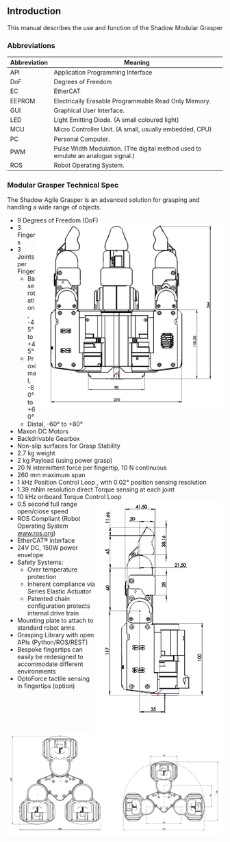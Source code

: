 ## Introduction

This manual describes the use and function of the Shadow Modular Grasper

### Abbreviations

Abbreviation | Meaning
--- | ---
API | Application Programming Interface
DoF | Degrees of Freedom
EC | EtherCAT
EEPROM | Electrically Erasable Programmable Read Only Memory. 
GUI | Graphical User Interface.
LED | Light Emitting Diode. (A small coloured light)
MCU | Micro Controller Unit. (A small, usually embedded, CPU)
PC | Personal Computer.
PWM | Pulse Width Modulation. (The digital method used to emulate an analogue signal.)
ROS | Robot Operating System.

### Modular Grasper Technical Spec

The Shadow Agile Grasper is an advanced solution for grasping and handling a wide range of objects.

* 9 Degrees of Freedom (DoF) <img align="right" src="../img/tech_spec_1.png" alt="Technical Specification 1">
* 3 Fingers  
* 3 Joints per Finger          
  * Base rotation,	-45° to +45°
  * Proximal,	-80° to +60°
  * Distal,		-60° to +80°
* Maxon DC Motors
* Backdrivable Gearbox 
* Non-slip surfaces for Grasp Stability 
* 2.7 kg weight 
* 2 kg Payload (using power grasp) 
* 20 N intermittent force per fingertip, 10 N continuous
* 260 mm maximum span
* 1 kHz Position Control Loop , with 0.02° position sensing resolution  
* 1.39 mNm resolution direct Torque sensing at each joint
* 10 kHz onboard Torque Control Loop <img align="right" src="../img/tech_spec_2.png" alt="Technical Specification 2">
* 0.5 second full range open/close speed
* ROS Compliant (Robot Operating System www.ros.org)
* EtherCAT® interface
* 24V DC, 150W power envelope
* Safety Systems:
  * Over temperature protection
  * Inherent compliance via Series Elastic Actuator
  * Patented chain configuration protects internal drive train
* Mounting plate to attach to standard robot arms
* Grasping Library with open APIs (Python/ROS/REST)
* Bespoke fingertips can easily be redesigned to accommodate different environments
* OptoForce tactile sensing in fingertips (option)

![Technical Specification 3](../img/tech_spec_3.png)